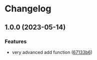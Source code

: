 # Changelog

## 1.0.0 (2023-05-14)


### Features

* very advanced add function ([67133b6](https://github.com/zarcode/conventional-release/commit/67133b6da363565c4f73d5b014af68ce71e4e1d3))
